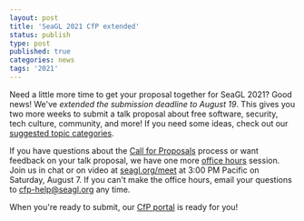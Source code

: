```yaml
---
layout: post
title: 'SeaGL 2021 CfP extended'
status: publish
type: post
published: true
categories: news
tags: '2021'
---
```


Need a little more time to get your proposal together for SeaGL 2021?
Good news!
We've *extended the submission deadline to August 19*.
This gives you two more weeks to submit a talk proposal about free software, security, tech culture, community, and more!
If you need some ideas, check out our [suggested topic categories](/news/2021/06/24/cfp.html#talk-topicslabels).

If you have questions about the [Call for Proposals](/news/2021/06/24/cfp) process or want feedback on your talk proposal, we have one more [office hours](/news/2021/07/30/office_hours.html) session.
Join us in chat or on video at [seagl.org/meet](/meet) at 3:00 PM Pacific on Saturday, August 7.
If you can't make the office hours, email your questions to [cfp-help@seagl.org](mailto:cfp-help@seagl.org) any time.

When you're ready to submit, our [CfP portal](https://osem.seagl.org/conferences/seagl2021#callforpapers) is ready for you!
